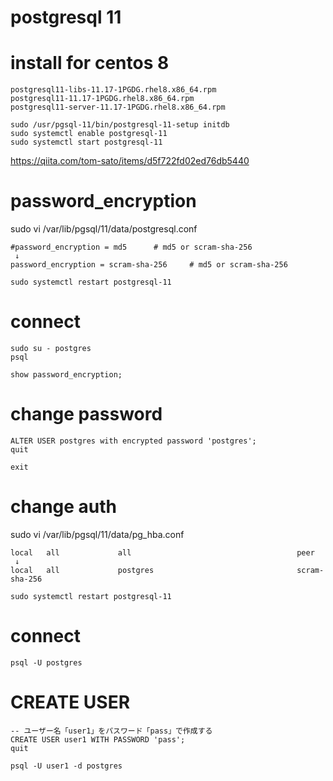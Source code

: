 # postgresql 11

# install for centos 8
```
postgresql11-libs-11.17-1PGDG.rhel8.x86_64.rpm
postgresql11-11.17-1PGDG.rhel8.x86_64.rpm
postgresql11-server-11.17-1PGDG.rhel8.x86_64.rpm
```

```
sudo /usr/pgsql-11/bin/postgresql-11-setup initdb
sudo systemctl enable postgresql-11
sudo systemctl start postgresql-11
```

https://qiita.com/tom-sato/items/d5f722fd02ed76db5440

# password_encryption
sudo vi /var/lib/pgsql/11/data/postgresql.conf
```
#password_encryption = md5		# md5 or scram-sha-256
 ↓
password_encryption = scram-sha-256		# md5 or scram-sha-256
```
```
sudo systemctl restart postgresql-11
```

# connect
```
sudo su - postgres
psql

show password_encryption;
```

# change password
```
ALTER USER postgres with encrypted password 'postgres';
quit
```
```
exit
```

# change auth
sudo vi /var/lib/pgsql/11/data/pg_hba.conf
```
local   all             all                                     peer
 ↓
local   all             postgres                                scram-sha-256
```
```
sudo systemctl restart postgresql-11
```

# connect
```
psql -U postgres
```

# CREATE USER
```
-- ユーザー名「user1」をパスワード「pass」で作成する
CREATE USER user1 WITH PASSWORD 'pass';
quit

psql -U user1 -d postgres
```
